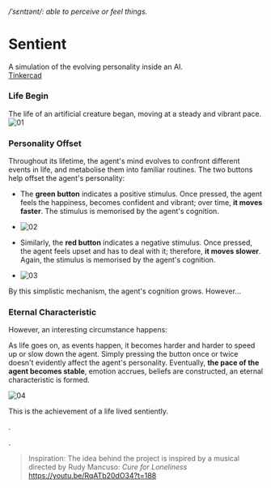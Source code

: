 
###### /ˈsɛntɪənt/: able to perceive or feel things.  
# Sentient  

A simulation of the evolving personality inside an AI.   
[Tinkercad](https://www.tinkercad.com/things/bvWo1WAxS34-p-comp-week-1-labs-jasper-zheng)  


### Life Begin
The life of an artificial creature began, moving at a steady and vibrant pace.  
![01](https://github.com/msc-creative-computing/p-comp-week-1-labs-jasper-zheng/blob/main/src/01-min.gif?raw=true)  

### Personality Offset
Throughout its lifetime, the agent's mind evolves to confront different events in life, and metabolise them into familiar routines. The two buttons help offset the agent's personality:
 * The **green button** indicates a positive stimulus. Once pressed, the agent feels the happiness, becomes confident and vibrant; over time, **it moves faster**. The stimulus is memorised by the agent's cognition.  

 * ![02](https://github.com/msc-creative-computing/p-comp-week-1-labs-jasper-zheng/blob/main/src/02-min.gif?raw=true)  

 * Similarly, the **red button** indicates a negative stimulus. Once pressed, the agent feels upset and has to deal with it; therefore, **it moves slower**. Again, the stimulus is memorised by the agent's cognition.  
 * ![03](https://github.com/msc-creative-computing/p-comp-week-1-labs-jasper-zheng/blob/main/src/03-min.gif?raw=true)  

By this simplistic mechanism, the agent's cognition grows. However...

### Eternal Characteristic  

However, an interesting circumstance happens:   

As life goes on, as events happen, it becomes harder and harder to speed up or slow down the agent. Simply pressing the button once or twice doesn't evidently affect the agent's personality. Eventually, **the pace of the agent becomes stable**, emotion accrues, beliefs are constructed, an eternal characteristic is formed.  

![04](https://github.com/msc-creative-computing/p-comp-week-1-labs-jasper-zheng/blob/main/src/04-min.gif?raw=true)    

This is the achievement of a life lived sentiently.

.  

.  
> Inspiration: The idea behind the project is inspired by a musical directed by Rudy Mancuso: *Cure for Loneliness*  
 https://youtu.be/RqATb20dO34?t=188  
